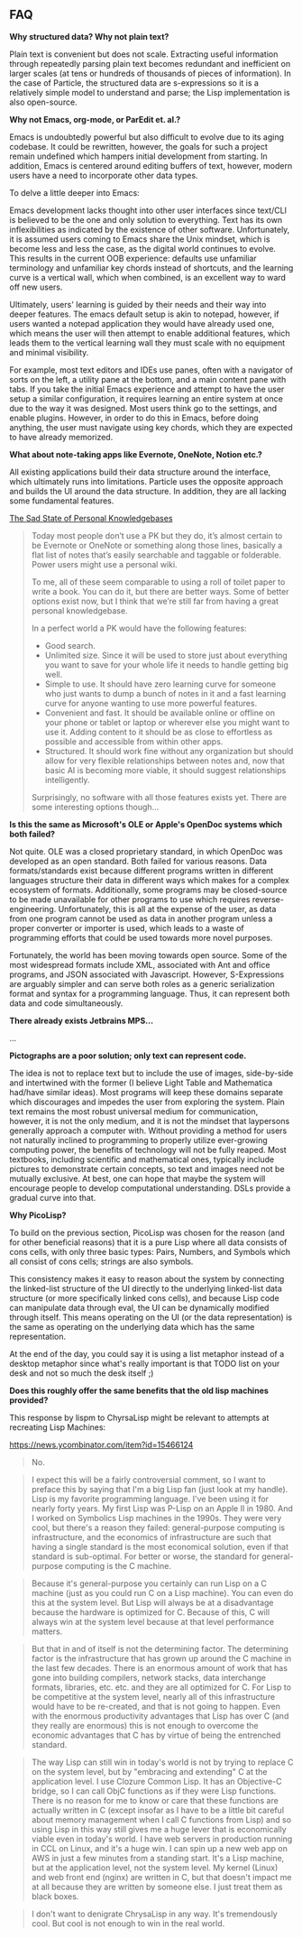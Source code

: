 ## FAQ

**Why structured data? Why not plain text?**

Plain text is convenient but does not scale. Extracting useful information through repeatedly parsing plain text becomes redundant and inefficient on larger scales (at tens or hundreds of thousands of pieces of information). In the case of Particle, the structured data are s-expressions so it is a relatively simple model to understand and parse; the Lisp implementation is also open-source.

**Why not Emacs, org-mode, or ParEdit et. al.?**

Emacs is undoubtedly powerful but also difficult to evolve due to its aging codebase. It could be rewritten, however, the goals for such a project remain undefined which hampers initial development from starting. In addition, Emacs is centered around editing buffers of text, however, modern users have a need to incorporate other data types.

To delve a little deeper into Emacs:

Emacs development lacks thought into other user interfaces since text/CLI is believed to be the one and only solution to everything. Text has its own inflexibilities as indicated by the existence of other software. Unfortunately, it is assumed users coming to Emacs share the Unix mindset, which is become less and less the case, as the digital world continues to evolve. This results in the current OOB experience: defaults use unfamiliar terminology and unfamiliar key chords instead of shortcuts, and the learning curve is a vertical wall, which when combined, is an excellent way to ward off new users.
  
Ultimately, users' learning is guided by their needs and their way into deeper features. The emacs default setup is akin to notepad, however, if users wanted a notepad application they would have already used one, which means the user will then attempt to enable additional features, which leads them to the vertical learning wall they must scale with no equipment and minimal visibility.

For example, most text editors and IDEs use panes, often with a navigator of sorts on the left, a utility pane at the bottom, and a main content pane with tabs. If you take the initial Emacs experience and attempt to have the user setup a similar configuration, it requires learning an entire system at once due to the way it was designed. Most users think go to the settings, and enable plugins. However, in order to do this in Emacs, before doing anything, the user must navigate using key chords, which they are expected to have already memorized.
  
**What about note-taking apps like Evernote, OneNote, Notion etc.?**

All existing applications build their data structure around the interface, which ultimately runs into limitations. Particle uses the opposite approach and builds the UI around the data structure. In addition, they are all lacking some fundamental features.

[The Sad State of Personal Knowledgebases](https://marcusvorwaller.com/blog/2015/12/14/personal-knowledgebases/)

> Today most people don’t use a PK but they do, it’s almost certain to be Evernote or OneNote or something along those lines, basically a flat list of notes that’s easily searchable and taggable or folderable. Power users might use a personal wiki.
>
> To me, all of these seem comparable to using a roll of toilet paper to write a book. You can do it, but there are better ways. Some of better options exist now, but I think that we’re still far from having a great personal knowledgebase.
>
> In a perfect world a PK would have the following features:
>
>  * Good search.
>  * Unlimited size. Since it will be used to store just about everything you want to save for your whole life it needs to handle getting big well.
>  * Simple to use. It should have zero learning curve for someone who just wants to dump a bunch of notes in it and a fast learning curve for anyone wanting to use more powerful features.
>  * Convenient and fast. It should be available online or offline on your phone or tablet or laptop or wherever else you might want to use it. Adding content to it should be as close to effortless as possible and accessible from within other apps.
>  * Structured. It should work fine without any organization but should allow for very flexible relationships between notes and, now that basic AI is becoming more viable, it should suggest relationships intelligently.
>
> Surprisingly, no software with all those features exists yet. There are some interesting options though...

**Is this the same as Microsoft's OLE or Apple's OpenDoc systems which both failed?**

Not quite. OLE was a closed proprietary standard, in which OpenDoc was developed as an open standard. Both failed for various reasons. Data formats/standards exist because different programs written in different languages structure their data in different ways which makes for a complex ecosystem of formats. Additionally, some programs may be closed-source to be made unavailable for other programs to use which requires reverse-engineering. Unfortunately, this is all at the expense of the user, as data from one program cannot be used as data in another program unless a proper converter or importer is used, which leads to a waste of programming efforts that could be used towards more novel purposes.

Fortunately, the world has been moving towards open source. Some of the most widespread formats include XML, associated with Ant and office programs, and JSON associated with Javascript. However, S-Expressions are arguably simpler and can serve both roles as a generic serialization format and syntax for a programming language. Thus, it can represent both data and code simultaneously.

**There already exists Jetbrains MPS...**

...

**Pictographs are a poor solution; only text can represent code.**

The idea is not to replace text but to include the use of images, side-by-side and intertwined with the former (I believe Light Table and Mathematica had/have similar ideas). Most programs will keep these domains separate which discourages and impedes the user from exploring the system. Plain text remains the most robust universal medium for communication, however, it is not the only medium, and it is not the mindset that laypersons generally approach a computer with. Without providing a method for users not naturally inclined to programming to properly utilize ever-growing computing power, the benefits of technology will not be fully reaped. Most textbooks, including scientific and mathematical ones, typically include pictures to demonstrate certain concepts, so text and images need not be mutually exclusive. At best, one can hope that maybe the system will encourage people to develop computational understanding. DSLs provide a gradual curve into that.

**Why PicoLisp?**

To build on the previous section, PicoLisp was chosen for the reason (and for other beneficial reasons) that it is a pure Lisp where all data consists of cons cells, with only three basic types: Pairs, Numbers, and Symbols which all consist of cons cells; strings are also symbols.

This consistency makes it easy to reason about the system by connecting the linked-list structure of the UI directly to the underlying linked-list data structure (or more specifically linked cons cells), and because Lisp code can manipulate data through eval, the UI can be dynamically modified through itself. This means operating on the UI (or the data representation) is the same as operating on the underlying data which has the same representation.

At the end of the day, you could say it is using a list metaphor instead of a desktop metaphor since what's really important is that TODO list on your desk and not so much the desk itself ;)

**Does this roughly offer the same benefits that the old lisp machines provided?**

This response by lispm to ChyrsaLisp might be relevant to attempts at recreating Lisp Machines:

https://news.ycombinator.com/item?id=15466124

> No.

> I expect this will be a fairly controversial comment, so I want to preface this by saying that I'm a big Lisp fan (just look at my handle). Lisp is my favorite programming language. I've been using it for nearly forty years. My first Lisp was P-Lisp on an Apple II in 1980. And I worked on Symbolics Lisp machines in the 1990s. They were very cool, but there's a reason they failed: general-purpose computing is infrastructure, and the economics of infrastructure are such that having a single standard is the most economical solution, even if that standard is sub-optimal. For better or worse, the standard for general-purpose computing is the C machine.

> Because it's general-purpose you certainly can run Lisp on a C machine (just as you could run C on a Lisp machine). You can even do this at the system level. But Lisp will always be at a disadvantage because the hardware is optimized for C. Because of this, C will always win at the system level because at that level performance matters.

> But that in and of itself is not the determining factor. The determining factor is the infrastructure that has grown up around the C machine in the last few decades. There is an enormous amount of work that has gone into building compilers, network stacks, data interchange formats, libraries, etc. etc. and they are all optimized for C. For Lisp to be competitive at the system level, nearly all of this infrastructure would have to be re-created, and that is not going to happen. Even with the enormous productivity advantages that Lisp has over C (and they really are enormous) this is not enough to overcome the economic advantages that C has by virtue of being the entrenched standard.

> The way Lisp can still win in today's world is not by trying to replace C on the system level, but by "embracing and extending" C at the application level. I use Clozure Common Lisp. It has an Objective-C bridge, so I can call ObjC functions as if they were Lisp functions. There is no reason for me to know or care that these functions are actually written in C (except insofar as I have to be a little bit careful about memory management when I call C functions from Lisp) and so using Lisp in this way still gives me a huge lever that is economically viable even in today's world. I have web servers in production running in CCL on Linux, and it's a huge win. I can spin up a new web app on AWS in just a few minutes from a standing start. It's a Lisp machine, but at the application level, not the system level. My kernel (Linux) and web front end (nginx) are written in C, but that doesn't impact me at all because they are written by someone else. I just treat them as black boxes.

> I don't want to denigrate ChrysaLisp in any way. It's tremendously cool. But cool is not enough to win in the real world.
